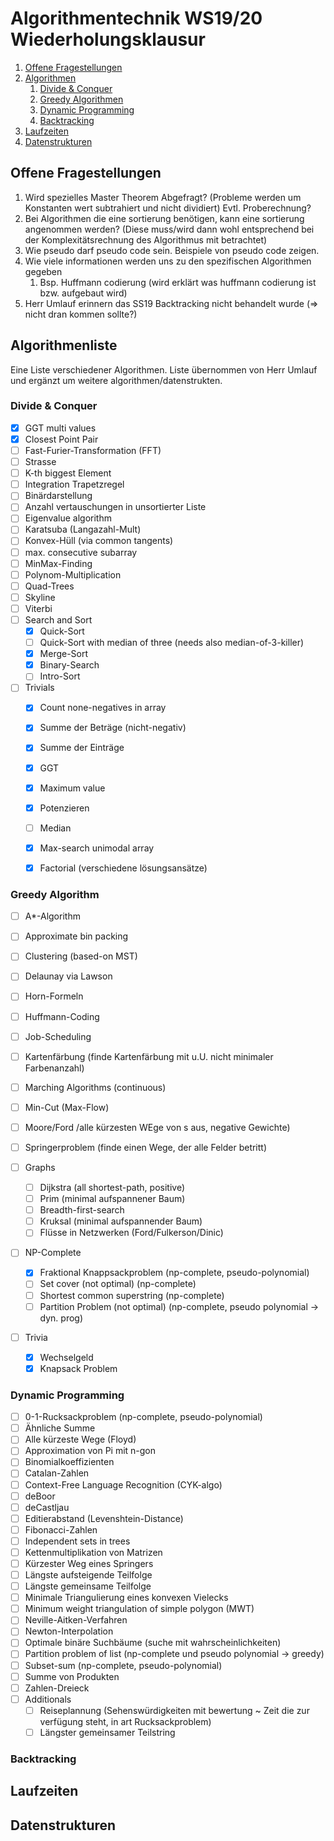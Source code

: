 
# Algorithmentechnik WS19/20 Wiederholungsklausur



1. [Offene Fragestellungen](#Offene-Fragestellungen)
2. [Algorithmen](#Algorithmenlisten)
    1. [Divide & Conquer](#Divide-&-Conquer)
    2. [Greedy Algorithmen](#Greedy-Algorithmen)
    3. [Dynamic Programming](#Dynamic-Programming)
    4. [Backtracking](#Backtracking)
3. [Laufzeiten](#Laufzeiten)
4. [Datenstrukturen](#Datenstrukturen)




## Offene Fragestellungen

1. Wird spezielles Master Theorem Abgefragt? (Probleme werden um Konstanten wert subtrahiert und nicht dividiert) Evtl. Proberechnung? 
2. Bei Algorithmen die eine sortierung benötigen, kann eine sortierung angenommen werden? (Diese muss/wird dann wohl entsprechend bei der Komplexitätsrechnung des Algorithmus mit betrachtet)
3. Wie pseudo darf pseudo code sein. Beispiele von pseudo code zeigen.
4. Wie viele informationen werden uns zu den spezifischen Algorithmen gegeben
    1. Bsp. Huffmann codierung (wird erklärt was huffmann codierung ist bzw. aufgebaut wird)
5. Herr Umlauf erinnern das SS19 Backtracking nicht behandelt wurde (=> nicht dran kommen sollte?)

## Algorithmenliste
Eine Liste verschiedener Algorithmen. Liste übernommen von Herr Umlauf und ergänzt um weitere algorithmen/datenstrukten.


### Divide & Conquer

- [x] GGT multi values
- [x] Closest Point Pair
- [ ] Fast-Furier-Transformation (FFT)
- [ ] Strasse
- [ ] K-th biggest Element
- [ ] Integration Trapetzregel
- [ ] Binärdarstellung
- [ ] Anzahl vertauschungen in unsortierter Liste
- [ ] Eigenvalue algorithm
- [ ] Karatsuba (Langazahl-Mult)
- [ ] Konvex-Hüll (via common tangents)
- [ ] max. consecutive subarray
- [ ] MinMax-Finding
- [ ] Polynom-Multiplication
- [ ] Quad-Trees
- [ ] Skyline
- [ ] Viterbi
- [ ] Search and Sort
    - [x] Quick-Sort
    - [ ] Quick-Sort with median of three (needs also median-of-3-killer)
    - [x] Merge-Sort
    - [x] Binary-Search
    - [ ] Intro-Sort
- [ ]  Trivials
    - [x] Count none-negatives in array
    - [x] Summe der Beträge (nicht-negativ)
    - [x] Summe der Einträge
    - [x] GGT
    - [x] Maximum value
    - [x] Potenzieren
    - [ ] Median
    - [x] Max-search unimodal array
    - [x] Factorial (verschiedene lösungsansätze)
    

### Greedy Algorithm

- [ ] A*-Algorithm
- [ ] Approximate bin packing
- [ ] Clustering (based-on MST)
- [ ] Delaunay via Lawson
- [ ] Horn-Formeln
- [ ] Huffmann-Coding
- [ ] Job-Scheduling
- [ ] Kartenfärbung (finde Kartenfärbung mit u.U. nicht minimaler Farbenanzahl)
- [ ] Marching Algorithms (continuous)
- [ ] Min-Cut (Max-Flow)
- [ ] Moore/Ford /alle kürzesten WEge von s aus, negative Gewichte)
- [ ] Springerproblem (finde einen Wege, der alle Felder betritt)

- [ ] Graphs
    - [ ] Dijkstra (all shortest-path, positive)
    - [ ] Prim (minimal aufspannener Baum)
    - [ ] Breadth-first-search
    - [ ] Kruksal (minimal aufspannender Baum)
    - [ ] Flüsse in Netzwerken (Ford/Fulkerson/Dinic)
- [ ] NP-Complete
    - [x] Fraktional Knappsackproblem (np-complete, pseudo-polynomial)
    - [ ] Set cover (not optimal) (np-complete)
    - [ ] Shortest common superstring (np-complete)
    - [ ] Partition Problem (not optimal) (np-complete, pseudo polynomial -> dyn. prog)
- [ ] Trivia
    - [x] Wechselgeld
    - [x] Knapsack Problem

### Dynamic Programming
- [ ] 0-1-Rucksackproblem (np-complete, pseudo-polynomial)
- [ ] Ähnliche Summe
- [ ] Alle kürzeste Wege (Floyd)
- [ ] Approximation von Pi mit n-gon
- [ ] Binomialkoeffizienten
- [ ] Catalan-Zahlen
- [ ] Context-Free Language Recognition (CYK-algo)
- [ ] deBoor
- [ ] deCastljau
- [ ] Editierabstand (Levenshtein-Distance)
- [ ] Fibonacci-Zahlen
- [ ] Independent sets in trees
- [ ] Kettenmultiplikation von Matrizen
- [ ] Kürzester Weg eines Springers
- [ ] Längste aufsteigende Teilfolge
- [ ] Längste gemeinsame Teilfolge
- [ ] Minimale Triangulierung eines konvexen Vielecks
- [ ] Minimum weight triangulation of simple polygon (MWT)
- [ ] Neville-Aitken-Verfahren
- [ ] Newton-Interpolation
- [ ] Optimale binäre Suchbäume (suche mit wahrscheinlichkeiten)
- [ ] Partition problem of list (np-complete und pseudo polynomial -> greedy)
- [ ] Subset-sum (np-complete, pseudo-polynomial)
- [ ] Summe von Produkten
- [ ] Zahlen-Dreieck
- [ ] Additionals
    - [ ] Reiseplannung (Sehenswürdigkeiten mit bewertung ~ Zeit die zur verfügung steht, in art Rucksackproblem)
    - [ ] Längster gemeinsamer Teilstring

### Backtracking


## Laufzeiten

## Datenstrukturen